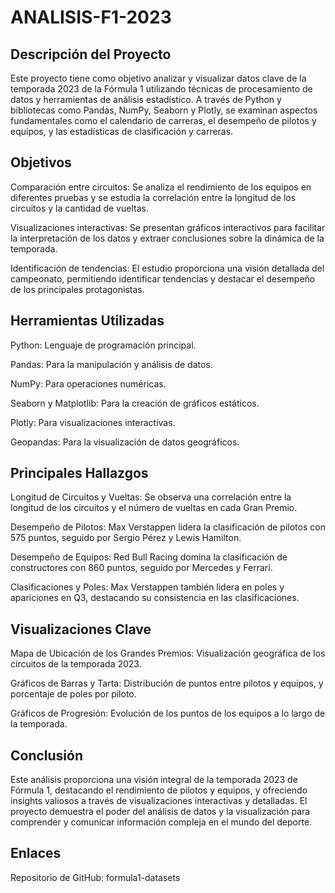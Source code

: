 # ANALISIS-F1-2023

## Descripción del Proyecto
Este proyecto tiene como objetivo analizar y visualizar datos clave de la temporada 2023 de la Fórmula 1 utilizando técnicas de procesamiento de datos y herramientas de análisis estadístico. A través de Python y bibliotecas como Pandas, NumPy, Seaborn y Plotly, se examinan aspectos fundamentales como el calendario de carreras, el desempeño de pilotos y equipos, y las estadísticas de clasificación y carreras.

## Objetivos
Comparación entre circuitos: Se analiza el rendimiento de los equipos en diferentes pruebas y se estudia la correlación entre la longitud de los circuitos y la cantidad de vueltas.

Visualizaciones interactivas: Se presentan gráficos interactivos para facilitar la interpretación de los datos y extraer conclusiones sobre la dinámica de la temporada.

Identificación de tendencias: El estudio proporciona una visión detallada del campeonato, permitiendo identificar tendencias y destacar el desempeño de los principales protagonistas.

## Herramientas Utilizadas
Python: Lenguaje de programación principal.

Pandas: Para la manipulación y análisis de datos.

NumPy: Para operaciones numéricas.

Seaborn y Matplotlib: Para la creación de gráficos estáticos.

Plotly: Para visualizaciones interactivas.

Geopandas: Para la visualización de datos geográficos.

## Principales Hallazgos
Longitud de Circuitos y Vueltas: Se observa una correlación entre la longitud de los circuitos y el número de vueltas en cada Gran Premio.

Desempeño de Pilotos: Max Verstappen lidera la clasificación de pilotos con 575 puntos, seguido por Sergio Pérez y Lewis Hamilton.

Desempeño de Equipos: Red Bull Racing domina la clasificación de constructores con 860 puntos, seguido por Mercedes y Ferrari.

Clasificaciones y Poles: Max Verstappen también lidera en poles y apariciones en Q3, destacando su consistencia en las clasificaciones.

## Visualizaciones Clave
Mapa de Ubicación de los Grandes Premios: Visualización geográfica de los circuitos de la temporada 2023.

Gráficos de Barras y Tarta: Distribución de puntos entre pilotos y equipos, y porcentaje de poles por piloto.

Gráficos de Progresión: Evolución de los puntos de los equipos a lo largo de la temporada.

## Conclusión
Este análisis proporciona una visión integral de la temporada 2023 de Fórmula 1, destacando el rendimiento de pilotos y equipos, y ofreciendo insights valiosos a través de visualizaciones interactivas y detalladas. El proyecto demuestra el poder del análisis de datos y la visualización para comprender y comunicar información compleja en el mundo del deporte.

## Enlaces
Repositorio de GitHub: formula1-datasets
